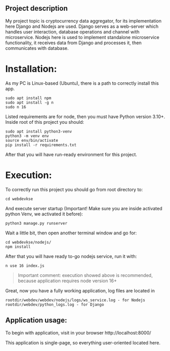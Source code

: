 ## Project description

My project topic is cryptocurrency data aggregator, for its implementation here Django and Nodejs are used.
Django serves as a web-server which handles user interaction, database operations and channel with microservice.
Nodejs here is used to implement standalone microservice functionality, it receives data from Django and processes it, then communicates with database.

# Installation:

As my PC is Linux-based (Ubuntu), there is a path to correctly install this app.
```
sudo apt install npm
sudo apt install -g n
sudo n 16
```
Listed requirements are for node, then you must have Python version 3.10+.
Inside root of this project you should:
```
sudo apt install python3-venv
python3 -m venv env
source env/bin/activate
pip install -r requirements.txt
```
After that you will have run-ready environment for this project.

# Execution:

To correctly run this project you should go from root directory to:
```
cd webdevkse
```
And execute server startup (Important! Make sure you are inside activated python Venv, we activated it before):
```
python3 manage.py runserver
```
Wait a little bit, then open another terminal window and go for:
```
cd webdevkse/nodejs/
npm install
```
After that you will have ready to-go nodejs service, run it with:
```
n use 16 index.js
```
> Important comment: execution showed above is recommended, because application requires node version 16+

Great, now you have a fully working application, log files are located in
```
rootdir/webdev/webdev/nodejs/logs/ws_service.log - for Nodejs
rootdir/webdev/python_logs.log - for Django
```
## Application usage:

To begin with application, visit in your browser http://localhost:8000/

This application is single-page, so everything user-oriented located here.
